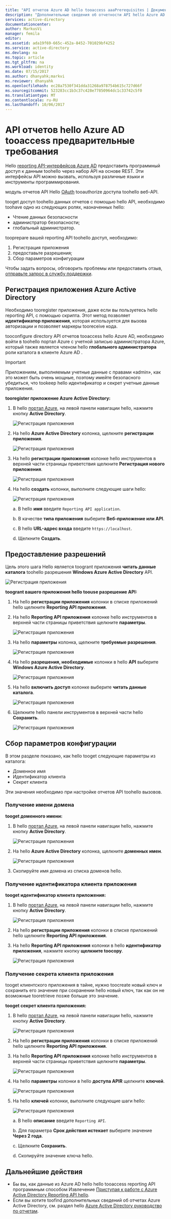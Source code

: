 ```yaml
---
title: "API отчетов Azure AD hello tooaccess aaaPrerequisites | Документы Microsoft"
description: "Дополнительные сведения об отчетности API hello Azure AD tooaccess hello предварительные требования"
services: active-directory
documentationcenter: 
author: MarkusVi
manager: femila
editor: 
ms.assetid: ada19f69-665c-452a-8452-701029bf4252
ms.service: active-directory
ms.devlang: na
ms.topic: article
ms.tgt_pltfrm: na
ms.workload: identity
ms.date: 07/15/2017
ms.author: dhanyahk;markvi
ms.reviewer: dhanyahk
ms.openlocfilehash: ec28a7530f341dda31268a978754b615c727d66f
ms.sourcegitcommit: 523283cc1b3c37c428e77850964dc1c33742c5f0
ms.translationtype: MT
ms.contentlocale: ru-RU
ms.lasthandoff: 10/06/2017
---
```

# <a name="prerequisites-tooaccess-hello-azure-ad-reporting-api"></a>API отчетов hello Azure AD tooaccess предварительные требования

Hello [reporting API-интерфейсов Azure AD](https://msdn.microsoft.com/library/azure/ad/graph/howto/azure-ad-reports-and-events-preview) предоставить программный доступ к данным toohello через набор API на основе REST. Эти интерфейсы API можно вызвать, используя различные языки и инструменты программирования.

модуль отчетов API Hello [OAuth](https://msdn.microsoft.com/library/azure/dn645545.aspx) tooauthorize доступа toohello веб-API. 

tooget доступ toohello данных отчетов с помощью hello API, необходимо toohave одно из следующих ролях, назначенных hello:

- Чтение данных безопасности
- администратор безопасности;
- глобальный администратор.


tooprepare вашей reporting API toohello доступ, необходимо:

1. Регистрация приложения 
2. предоставьте разрешения; 
3. Сбор параметров конфигурации 

Чтобы задать вопросы, обговорить проблемы или предоставить отзыв, [отправьте запрос в службу поддержки](https://docs.microsoft.com/en-us/azure/active-directory/active-directory-troubleshooting-support-howto).

## <a name="register-an-azure-active-directory-application"></a>Регистрация приложения Azure Active Directory

Необходимо tooregister приложения, даже если вы пользуетесь hello reporting API, с помощью скрипта. Этот метод позволяет **идентификатор приложения**, которая используется для вызова авторизации и позволяет маркеры tooreceive кода.

tooconfigure directory API отчетов tooaccess hello Azure AD, необходимо войти в toohello портал Azure с учетной записью администратора Azure, который также является членом hello **глобального администратора** роли каталога в клиенте Azure AD .

> [!IMPORTANT]
> Приложениям, выполняемым учетные данные с правами «admin», как это может быть очень мощные, поэтому имейте безопасного убедиться, что tookeep hello идентификатор и секрет учетные данные приложения.
> 


**tooregister приложение Azure Active Directory:**

1. В hello [портал Azure](https://portal.azure.com), на левой панели навигации hello, нажмите кнопку **Active Directory**.
   
    ![Регистрация приложения](./media/active-directory-reporting-api-prerequisites-azure-portal/01.png) 

2. На hello **Azure Active Directory** колонка, щелкните **регистрации приложения**.

    ![Регистрация приложения](./media/active-directory-reporting-api-prerequisites-azure-portal/02.png) 

3. На hello **регистрации приложения** колонке hello инструментов в верхней части страницы приветствия щелкните **Регистрация нового приложения**.

    ![Регистрация приложения](./media/active-directory-reporting-api-prerequisites-azure-portal/03.png)

4. На hello **создать** колонки, выполните следующие шаги hello:

    ![Регистрация приложения](./media/active-directory-reporting-api-prerequisites-azure-portal/04.png)

    а. В hello **имя** введите `Reporting API application`.

    b. В качестве **типа приложения** выберите **Веб-приложение или API**.

    c. В hello **URL-адрес входа** введите `https://localhost`.

    d. Щелкните **Создать**. 


## <a name="grant-permissions"></a>Предоставление разрешений 

Цель этого шага Hello является toogrant приложения **читать данные каталога** toohello разрешения **Windows Azure Active Directory** API.

![Регистрация приложения](./media/active-directory-reporting-api-prerequisites-azure-portal/16.png)
 

**toogrant вашего приложения hello toouse разрешение API:**

1. На hello **регистрации приложения** колонки в списке приложений hello щелкните **Reporting API приложения**.

2. На hello **Reporting API приложения** колонке hello инструментов в верхней части страницы приветствия щелкните **параметры**. 

    ![Регистрация приложения](./media/active-directory-reporting-api-prerequisites-azure-portal/05.png)

3. На hello **параметры** колонка, щелкните **требуемые разрешения**. 

    ![Регистрация приложения](./media/active-directory-reporting-api-prerequisites-azure-portal/06.png)

4. На hello **разрешения, необходимые** колонки в hello **API** выберите **Windows Azure Active Directory**. 

    ![Регистрация приложения](./media/active-directory-reporting-api-prerequisites-azure-portal/07.png)

5. На hello **включить доступ** колонке выберите **читать данные каталога**. 

    ![Регистрация приложения](./media/active-directory-reporting-api-prerequisites-azure-portal/08.png)

6. Щелкните hello панели инструментов в верхней части hello **Сохранить**.

    ![Регистрация приложения](./media/active-directory-reporting-api-prerequisites-azure-portal/15.png)

## <a name="gather-configuration-settings"></a>Сбор параметров конфигурации 
В этом разделе показано, как hello tooget следующие параметры из каталога:

* Доменное имя
* Идентификатор клиента
* Секрет клиента

Эти значения необходимо при настройке отчетов API toohello вызовов. 

### <a name="get-your-domain-name"></a>Получение имени домена

**tooget доменного имени:**

1. В hello [портал Azure](https://portal.azure.com), на левой панели навигации hello, нажмите кнопку **Active Directory**.
   
    ![Регистрация приложения](./media/active-directory-reporting-api-prerequisites-azure-portal/01.png) 

2. На hello **Azure Active Directory** колонка, щелкните **доменных имен**.

    ![Регистрация приложения](./media/active-directory-reporting-api-prerequisites-azure-portal/09.png) 

3. Скопируйте имя домена из списка доменов hello.


### <a name="get-your-applications-client-id"></a>Получение идентификатора клиента приложения

**tooget идентификатор клиента приложения:**

1. В hello [портал Azure](https://portal.azure.com), на левой панели навигации hello, нажмите кнопку **Active Directory**.
   
    ![Регистрация приложения](./media/active-directory-reporting-api-prerequisites-azure-portal/01.png) 

2. На hello **регистрации приложения** колонки в списке приложений hello щелкните **Reporting API приложения**.

3. На hello **Reporting API приложения** колонки в hello **идентификатор приложения**, нажмите кнопку **щелкните toocopy**.

    ![Регистрация приложения](./media/active-directory-reporting-api-prerequisites-azure-portal/11.png) 



### <a name="get-your-applications-client-secret"></a>Получение секрета клиента приложения
tooget клиентского приложения в тайне, нужно toocreate новый ключ и сохранить его значение при сохранении hello новый ключ, так как он не возможные tooretrieve позже больше это значение.

**tooget секрет клиента приложения:**

1. В hello [портал Azure](https://portal.azure.com), на левой панели навигации hello, нажмите кнопку **Active Directory**.
   
    ![Регистрация приложения](./media/active-directory-reporting-api-prerequisites-azure-portal/01.png) 

2. На hello **регистрации приложения** колонки в списке приложений hello щелкните **Reporting API приложения**.


3. На hello **Reporting API приложения** колонке hello инструментов в верхней части страницы приветствия щелкните **параметры**. 

    ![Регистрация приложения](./media/active-directory-reporting-api-prerequisites-azure-portal/05.png)

4. На hello **параметры** колонки в hello **доступа APIR** щелкните **ключей**. 

    ![Регистрация приложения](./media/active-directory-reporting-api-prerequisites-azure-portal/12.png)


5. На hello **ключей** колонки, выполните следующие шаги hello:

    ![Регистрация приложения](./media/active-directory-reporting-api-prerequisites-azure-portal/14.png)

    а. В hello **описание** введите `Reporting API`.

    b. Для параметра **Срок действия истекает** выберите значение **Через 2 года**.

    c. Щелкните **Сохранить**.

    d. Скопируйте значение ключа hello.


## <a name="next-steps"></a>Дальнейшие действия
* Бы вы, как данные из Azure AD hello hello tooaccess reporting API программным способом Извлечение [Приступая к работе с Azure Active Directory Reporting API hello](active-directory-reporting-api-getting-started.md).
* Если вы хотите toofind дополнительных сведений об отчетах Azure Active Directory, см. раздел hello [Azure Active Directory руководство по отчетам](active-directory-reporting-guide.md).  

